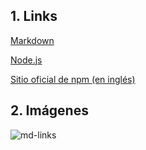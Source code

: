 ## 1. Links

[Markdown](https://es.wikipedia.org/wiki/Markdown) 

[Node.js](https://nodejs.org/)

[Sitio oficial de npm (en inglés)](https://www.npmjs.com/)

## 2. Imágenes

![md-links](https://github.com/Laboratoria/bootcamp/assets/12631491/fc6bc380-7824-4fab-ab8f-7ab53cd9d0e4)
